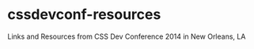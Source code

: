 cssdevconf-resources
====================

Links and Resources from CSS Dev Conference 2014 in New Orleans, LA
